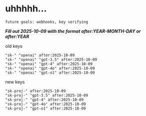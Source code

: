 # uhhhhh...

`future goals: webhooks, key verifying`



***Fill out 2025-10-09 with the format after:YEAR-MONTH-DAY or after:YEAR***

old keys
```
"sk-" "openai" after:2025-10-09
"sk-" "openai" "gpt-3.5" after:2025-10-09
"sk-" "openai" "gpt-4" after:2025-10-09
"sk-" "openai" "gpt-4o" after:2025-10-09
"sk-" "openai" "gpt-o1" after:2025-10-09
```

new keys
```
"sk-proj-" after:2025-10-09
"sk-proj-" "gpt-3.5" after:2025-10-09
"sk-proj-" "gpt-4" after:2025-10-09
"sk-proj-" "gpt-4o" after:2025-10-09
"sk-proj-" "gpt-o1" after:2025-10-09
```
